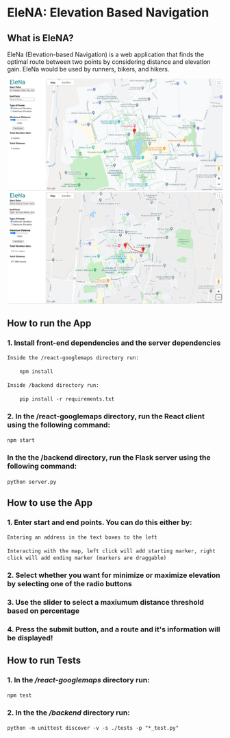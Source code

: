 # EleNA: Elevation Based Navigation

## What is EleNA?
EleNa (Elevation-based Navigation) is a web application that finds the optimal route between two points by considering distance and elevation gain. EleNa would be used by runners, bikers, and hikers.

<img src="static_images/image1.PNG" alt="UI 1" width="1000"/>
<img src="static_images/image2.PNG" alt="UI 2" width="1000"/>

## How to run the App

### 1. Install front-end dependencies and the server dependencies

    Inside the /react-googlemaps directory run:
    
        npm install

    Inside /backend directory run:
        
        pip install -r requirements.txt

### 2. In the **/react-googlemaps** directory, run the React client using the following command:

`npm start`

### In the the **/backend** directory, run the Flask server using the following command:

`python server.py`

## How to use the App

### 1. Enter start and end points. You can do this either by:

    Entering an address in the text boxes to the left
    
    Interacting with the map, left click will add starting marker, right click will add ending marker (markers are draggable)

### 2. Select whether you want for minimize or maximize elevation by selecting one of the radio buttons

### 3. Use the slider to select a maxiumum distance threshold based on percentage

### 4. Press the submit button, and a route and it's information will be displayed!
        

## How to run Tests

### 1. In the */react-googlemaps* directory run:

`npm test` 

### 2. In the the */backend* directory run:

`python -m unittest discover -v -s ./tests -p "*_test.py"` 
